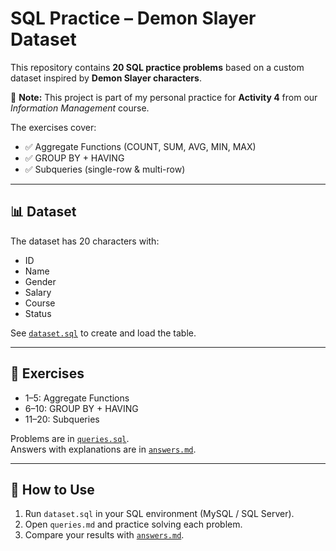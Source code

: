 # SQL Practice – Demon Slayer Dataset

This repository contains **20 SQL practice problems** based on a custom dataset inspired by **Demon Slayer characters**.

📝 **Note:** This project is part of my personal practice for **Activity 4** from our *Information Management* course.

The exercises cover:
- ✅ Aggregate Functions (COUNT, SUM, AVG, MIN, MAX)
- ✅ GROUP BY + HAVING
- ✅ Subqueries (single-row & multi-row)

---

## 📊 Dataset
The dataset has 20 characters with:
- ID
- Name
- Gender
- Salary
- Course
- Status

See [`dataset.sql`](dataset.sql) to create and load the table.

---

## 🧩 Exercises
- 1–5: Aggregate Functions  
- 6–10: GROUP BY + HAVING  
- 11–20: Subqueries  

Problems are in [`queries.sql`](queries.sql).  
Answers with explanations are in [`answers.md`](answers.md).

---

## 🚀 How to Use
1. Run `dataset.sql` in your SQL environment (MySQL / SQL Server).  
2. Open `queries.md` and practice solving each problem.  
3. Compare your results with [`answers.md`](answers.md).  
